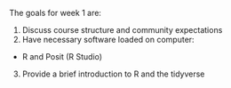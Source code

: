 The goals for week 1 are:

1. Discuss course structure and community expectations
2. Have necessary software loaded on computer:
  - R and Posit (R Studio)
3. Provide a brief introduction to R and the tidyverse  
